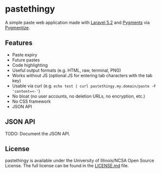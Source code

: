 # pastethingy 
A simple paste web application made with [Laravel 5.2](https://laravel.com) and [Pygments](http://pygments.org) via [Pygmentize](https://github.com/dedalozzo/pygmentize).

## Features
  * Paste expiry 
  * Future pastes
  * Code highlighting
  * Useful output formats (e.g. HTML, raw, terminal, PNG)
  * Works without JS (optional JS for entering tab characters with the tab key) 
  * Usable via curl (e.g. `echo test | curl pastethingy.my.domain/paste -F 'content=<-'`)
  * No bloat (no user accounts, no deletion URLs, no encryption, etc.)
  * No CSS framework
  * JSON API

## JSON API
TODO: Document the JSON API.

## License
pastethingy is available under the University of Illinois/NCSA Open Source License.
The full license can be found in the [LICENSE.md](LICENSE.md) file.
